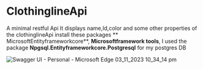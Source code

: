 # ClothinglineApi
 A minimal restful Api
 It displays name,Id,color and some other properties of the clothinglineApi
install these packages ** MicrosoftEntityframeworkcore**, **Microsoftframework tools**,  I used the package  **Npgsql.Entityframeworkcore.Postgresql** for my postgres DB





 ![Swagger UI - Personal - Microsoft​ Edge 03_11_2023 10_34_14 pm](https://github.com/Tagbovi/ClothinglineInfoApi/assets/119264693/62f72430-2763-48ea-b44b-60d78ff747a9)

